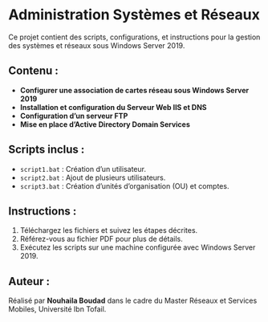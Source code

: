 # Administration Systèmes et Réseaux

Ce projet contient des scripts, configurations, et instructions pour la gestion des systèmes et réseaux sous Windows Server 2019.

## Contenu :
- **Configurer une association de cartes réseau sous Windows Server 2019**
- **Installation et configuration du Serveur Web IIS et DNS**
- **Configuration d’un serveur FTP**
- **Mise en place d’Active Directory Domain Services**

## Scripts inclus :
- `script1.bat` : Création d’un utilisateur.
- `script2.bat` : Ajout de plusieurs utilisateurs.
- `script3.bat` : Création d’unités d’organisation (OU) et comptes.

## Instructions :
1. Téléchargez les fichiers et suivez les étapes décrites.
2. Référez-vous au fichier PDF pour plus de détails.
3. Exécutez les scripts sur une machine configurée avec Windows Server 2019.

## Auteur :
Réalisé par **Nouhaila Boudad** dans le cadre du Master Réseaux et Services Mobiles, Université Ibn Tofail.
